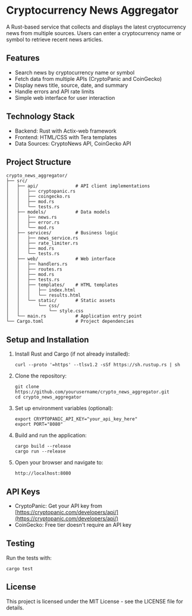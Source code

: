 # Cryptocurrency News Aggregator

A Rust-based service that collects and displays the latest cryptocurrency news from multiple sources. Users can enter a cryptocurrency name or symbol to retrieve recent news articles.

## Features

- Search news by cryptocurrency name or symbol
- Fetch data from multiple APIs (CryptoPanic and CoinGecko)
- Display news title, source, date, and summary
- Handle errors and API rate limits
- Simple web interface for user interaction

## Technology Stack

- Backend: Rust with Actix-web framework
- Frontend: HTML/CSS with Tera templates
- Data Sources: CryptoNews API, CoinGecko API

## Project Structure

```
crypto_news_aggregator/
├── src/
│   ├── api/              # API client implementations
│   │   ├── cryptopanic.rs
│   │   ├── coingecko.rs
│   │   ├── mod.rs
│   │   └── tests.rs
│   ├── models/           # Data models
│   │   ├── news.rs
│   │   ├── error.rs
│   │   └── mod.rs
│   ├── services/         # Business logic
│   │   ├── news_service.rs
│   │   ├── rate_limiter.rs
│   │   ├── mod.rs
│   │   └── tests.rs
│   ├── web/              # Web interface
│   │   ├── handlers.rs
│   │   ├── routes.rs
│   │   ├── mod.rs
│   │   ├── tests.rs
│   │   ├── templates/    # HTML templates
│   │   │   ├── index.html
│   │   │   └── results.html
│   │   └── static/       # Static assets
│   │       └── css/
│   │           └── style.css
│   └── main.rs           # Application entry point
└── Cargo.toml            # Project dependencies
```

## Setup and Installation

1. Install Rust and Cargo (if not already installed):
   ```
   curl --proto '=https' --tlsv1.2 -sSf https://sh.rustup.rs | sh
   ```

2. Clone the repository:
   ```
   git clone https://github.com/yourusername/crypto_news_aggregator.git
   cd crypto_news_aggregator
   ```

3. Set up environment variables (optional):
   ```
   export CRYPTOPANIC_API_KEY="your_api_key_here"
   export PORT="8080"
   ```

4. Build and run the application:
   ```
   cargo build --release
   cargo run --release
   ```

5. Open your browser and navigate to:
   ```
   http://localhost:8080
   ```

## API Keys

- CryptoPanic: Get your API key from [https://cryptopanic.com/developers/api/](https://cryptopanic.com/developers/api/)
- CoinGecko: Free tier doesn't require an API key

## Testing

Run the tests with:
```
cargo test
```

## License

This project is licensed under the MIT License - see the LICENSE file for details.
